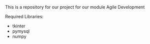 This is a repository for our project for our module Agile Development


Required Libraries:
* tkinter
* pymysql
* numpy
